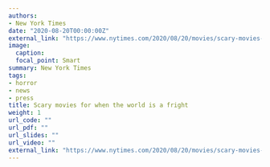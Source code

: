 ```yaml
---
authors:
- New York Times
date: "2020-08-20T00:00:00Z"
external_link: "https://www.nytimes.com/2020/08/20/movies/scary-movies-summer.html?fbclid=IwAR0PY1SM8QO5wewjHy0c0wFcml0bBti9-JjrzCDI1LjpW8wW_7qP-OMeA8E"
image:
  caption:
  focal_point: Smart
summary: New York Times
tags:
- horror
- news
- press
title: Scary movies for when the world is a fright
weight: 1
url_code: ""
url_pdf: ""
url_slides: ""
url_video: ""
external_link: "https://www.nytimes.com/2020/08/20/movies/scary-movies-summer.html?fbclid=IwAR0PY1SM8QO5wewjHy0c0wFcml0bBti9-JjrzCDI1LjpW8wW_7qP-OMeA8E"
---
```

